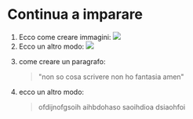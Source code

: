 # Continua a imparare

1) Ecco come creare immagini: ![](https://static.trinityroad.com/prod/2000/2066548.jpg)
2) Ecco un altro modo: ![][crocificco di san damiano]

[crocificco di san damiano]: https://static.trinityroad.com/prod/2000/2066548.jpg

3) come creare un paragrafo:
   > "non so cosa scrivere non ho fantasia amen"
4) ecco un altro modo:
   > ofdijnofgsoih
   > aihbdohaso
   > saoihdioa
   > dsiaohfoi
